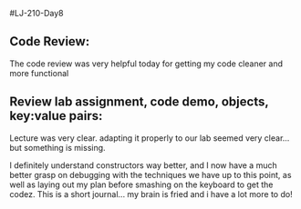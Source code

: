 #LJ-210-Day8

## Code Review:
 The code review was very helpful today for getting my code cleaner and more functional
## Review lab assignment, code demo, objects, key:value pairs:
Lecture was very clear. adapting it properly to our lab seemed very clear... but something is missing.

I definitely understand constructors way better, and I now have a much better grasp on debugging with the techniques we have up to this point, as well as laying out my plan before smashing on the keyboard to get the codez.
 This is a short journal... my brain is fried and i have a lot more to do!
